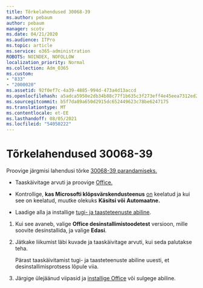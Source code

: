```yaml
---
title: Tõrkelahendused 30068-39
ms.author: pebaum
author: pebaum
manager: scotv
ms.date: 04/21/2020
ms.audience: ITPro
ms.topic: article
ms.service: o365-administration
ROBOTS: NOINDEX, NOFOLLOW
localization_priority: Normal
ms.collection: Adm_O365
ms.custom:
- "833"
- "2000020"
ms.assetid: 92f0ef7c-4a39-4885-994d-473a4d13accd
ms.openlocfilehash: a5adca5950e2db34b88c77f1b635c3f273eff4e45eea7312ed2100b8d6f7f3c7
ms.sourcegitcommit: b5f7da89a650d2915dc652449623c78be6247175
ms.translationtype: MT
ms.contentlocale: et-EE
ms.lasthandoff: 08/05/2021
ms.locfileid: "54050222"
---
```

# <a name="solutions-for-error-30068-39"></a>Tõrkelahendused 30068-39

Proovige järgmisi lahendusi tõrke [30068-39 parandamiseks.](https://support.office.com/article/963ca3e4-217a-4c16-9c02-ff946548357b?wt.mc_id=Alchemy_ClientDIA)
  
- Taaskäivitage arvuti ja proovige [Office.](https://portal.office.com/OLS/MySoftware.aspx)

- Kontrollige, **kas Microsofti klõpsvärskendusteenus** [on](https://support.office.com/article/963ca3e4-217a-4c16-9c02-ff946548357b?wt.mc_id=Alchemy_ClientDIA) keelatud ja kui see on keelatud, muutke olekuks **Käsitsi või** **Automaatne.**

- Laadige alla ja installige [tugi- ja taasteteenuste abiline](https://aka.ms/SARA-OfficeUninstall-Alchemy).

1. Kui see avaneb, valige **Office desinstallimistoodetest** versioon, mille soovite desinstallida, ja valige **Edasi**.

2. Jätkake liikumist läbi kuvade ja taaskäivitage arvuti, kui seda palutakse teha.

    Pärast taaskäivitamist tugi- ja taasteteenuste abiline uuesti, et desinstallimisprotsess lõpule viia.

3. Järgige ülejäänud viipasid ja [installige Office](https://portal.office.com/OLS/MySoftware.aspx) või sulgege abiline.
